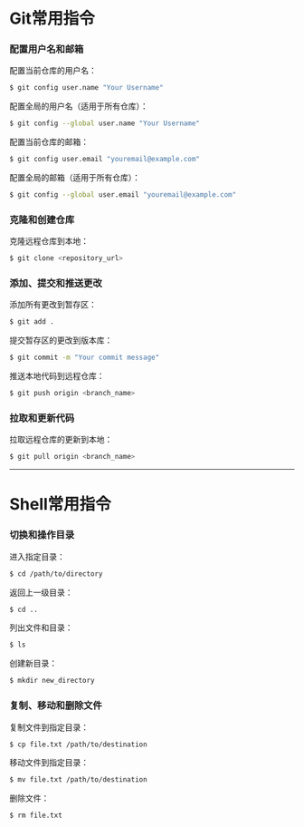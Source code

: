 # Git常用指令

### 配置用户名和邮箱

配置当前仓库的用户名：
```bash
$ git config user.name "Your Username"
```

配置全局的用户名（适用于所有仓库）：
```bash
$ git config --global user.name "Your Username"
```

配置当前仓库的邮箱：
```bash
$ git config user.email "youremail@example.com"
```

配置全局的邮箱（适用于所有仓库）：
```bash
$ git config --global user.email "youremail@example.com"
```

### 克隆和创建仓库

克隆远程仓库到本地：
```bash
$ git clone <repository_url>
```

### 添加、提交和推送更改

添加所有更改到暂存区：
```bash
$ git add .
```

提交暂存区的更改到版本库：
```bash
$ git commit -m "Your commit message"
```

推送本地代码到远程仓库：
```bash
$ git push origin <branch_name>
```

### 拉取和更新代码

拉取远程仓库的更新到本地：
```bash
$ git pull origin <branch_name>
```
---
# Shell常用指令

### 切换和操作目录

进入指定目录：
```bash
$ cd /path/to/directory
```

返回上一级目录：
```bash
$ cd ..
```

列出文件和目录：
```bash
$ ls
```

创建新目录：
```bash
$ mkdir new_directory
```

### 复制、移动和删除文件

复制文件到指定目录：
```bash
$ cp file.txt /path/to/destination
```

移动文件到指定目录：
```bash
$ mv file.txt /path/to/destination
```

删除文件：
```bash
$ rm file.txt
```

